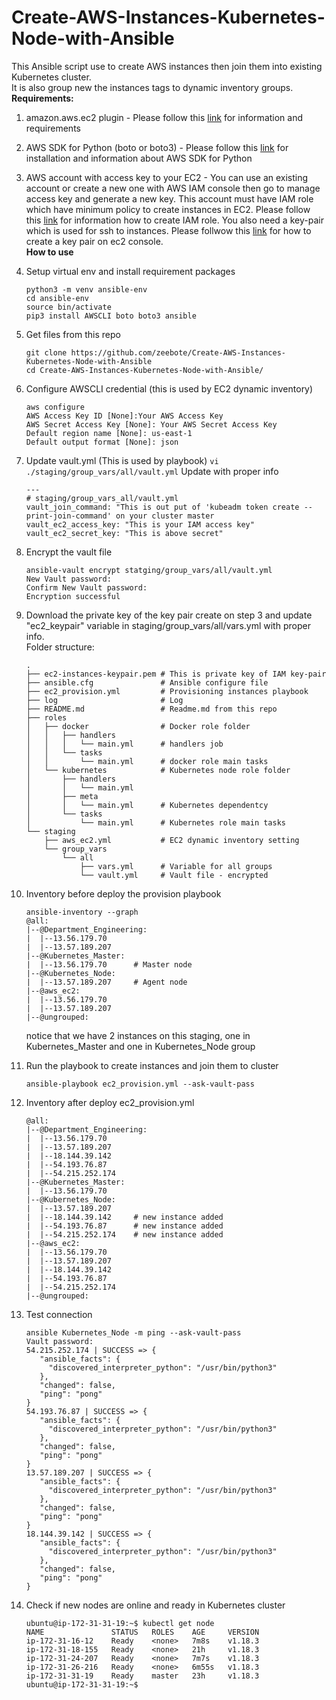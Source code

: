 # Create-AWS-Instances-Kubernetes-Node-with-Ansible
This Ansible script use to create AWS instances then join them into existing Kubernetes cluster. <br>
It is also group new the instances tags to dynamic inventory groups.<br>
**Requirements:**
1. amazon.aws.ec2 plugin - Please follow this [link](https://docs.ansible.com/ansible/latest/collections/amazon/aws/ec2_module.html#synopsis) for information and requirements
1. AWS SDK for Python (boto or boto3) - Please follow this [link](https://aws.amazon.com/sdk-for-python/) for installation and information about AWS SDK for Python
1. AWS account with access key to your EC2 - You can use an existing account or create a new one with AWS IAM console then go to manage access key and generate 
a new key. This account must have IAM role which have minimum policy to create instances in EC2. Please follow this [link](https://docs.aws.amazon.com/AWSEC2/latest/UserGuide/iam-roles-for-amazon-ec2.html) for information how to create IAM role. You also need a key-pair which is used for ssh to instances. Please follwow this [link](https://docs.aws.amazon.com/AWSEC2/latest/UserGuide/ec2-key-pairs.html#having-ec2-create-your-key-pair) for how to create a key pair on ec2 console.<br>
**How to use**
1. Setup virtual env and install requirement packages
   ```
   python3 -m venv ansible-env
   cd ansible-env
   source bin/activate
   pip3 install AWSCLI boto boto3 ansible
   ```
   
1. Get files from this repo
   ```
   git clone https://github.com/zeebote/Create-AWS-Instances-Kubernetes-Node-with-Ansible
   cd Create-AWS-Instances-Kubernetes-Node-with-Ansible/
   ```
1. Configure AWSCLI credential (this is used by EC2 dynamic inventory)
   ```
   aws configure
   AWS Access Key ID [None]:Your AWS Access Key
   AWS Secret Access Key [None]: Your AWS Secret Access Key 
   Default region name [None]: us-east-1
   Default output format [None]: json
   ```
1. Update vault.yml (This is used by playbook)
   ```vi ./staging/group_vars/all/vault.yml```
   Update with proper info
   ```
   ---
   # staging/group_vars_all/vault.yml
   vault_join_command: "This is out put of 'kubeadm token create --print-join-command' on your cluster master
   vault_ec2_access_key: "This is your IAM access key"
   vault_ec2_secret_key: "This is above secret"
   ```
1. Encrypt the vault file
   ``` 
   ansible-vault encrypt statging/group_vars/all/vault.yml
   New Vault password:
   Confirm New Vault password:
   Encryption successful
   ```
1. Download the private key of the key pair create on step 3 and update "ec2_keypair" variable in staging/group_vars/all/vars.yml with proper info. <br>
   Folder structure:
   ```
   .
   ├── ec2-instances-keypair.pem # This is private key of IAM key-pair
   ├── ansible.cfg               # Ansible configure file
   ├── ec2_provision.yml         # Provisioning instances playbook
   ├── log                       # Log
   ├── README.md                 # Readme.md from this repo
   ├── roles
   │   ├── docker                # Docker role folder
   │   │   ├── handlers
   │   │   │   └── main.yml      # handlers job
   │   │   └── tasks
   │   │       └── main.yml      # docker role main tasks
   │   └── kubernetes            # Kubernetes node role folder
   │       ├── handlers
   │       │   └── main.yml
   │       ├── meta
   │       │   └── main.yml      # Kubernetes dependentcy
   │       └── tasks
   │           └── main.yml      # Kubernetes role main tasks
   └── staging
       ├── aws_ec2.yml           # EC2 dynamic inventory setting
       └── group_vars
           └── all              
               ├── vars.yml      # Variable for all groups
               └── vault.yml     # Vault file - encrypted
   ```
1. Inventory before deploy the provision playbook
   ```
   ansible-inventory --graph
   @all:
   |--@Department_Engineering:
   |  |--13.56.179.70
   |  |--13.57.189.207
   |--@Kubernetes_Master:
   |  |--13.56.179.70      # Master node
   |--@Kubernetes_Node:
   |  |--13.57.189.207     # Agent node
   |--@aws_ec2:
   |  |--13.56.179.70
   |  |--13.57.189.207
   |--@ungrouped:
   ```
   notice that we have 2 instances on this staging, one in Kubernetes_Master and one in Kubernetes_Node group
   
1. Run the playbook to create instances and join them to cluster
   ```
   ansible-playbook ec2_provision.yml --ask-vault-pass
   ```
1. Inventory after deploy ec2_provision.yml
   ```
   @all:
   |--@Department_Engineering:
   |  |--13.56.179.70
   |  |--13.57.189.207
   |  |--18.144.39.142     
   |  |--54.193.76.87
   |  |--54.215.252.174
   |--@Kubernetes_Master:
   |  |--13.56.179.70
   |--@Kubernetes_Node:
   |  |--13.57.189.207
   |  |--18.144.39.142     # new instance added
   |  |--54.193.76.87      # new instance added
   |  |--54.215.252.174    # new instance added
   |--@aws_ec2:
   |  |--13.56.179.70
   |  |--13.57.189.207
   |  |--18.144.39.142
   |  |--54.193.76.87
   |  |--54.215.252.174
   |--@ungrouped:
   ```
1. Test connection
   ```
   ansible Kubernetes_Node -m ping --ask-vault-pass
   Vault password: 
   54.215.252.174 | SUCCESS => {
      "ansible_facts": {
        "discovered_interpreter_python": "/usr/bin/python3"
      },
      "changed": false,
      "ping": "pong"
   }
   54.193.76.87 | SUCCESS => {
      "ansible_facts": {
        "discovered_interpreter_python": "/usr/bin/python3"
      },
      "changed": false,
      "ping": "pong"
   }
   13.57.189.207 | SUCCESS => {
      "ansible_facts": {
        "discovered_interpreter_python": "/usr/bin/python3"
      },
      "changed": false,
      "ping": "pong"
   }
   18.144.39.142 | SUCCESS => {
      "ansible_facts": {
        "discovered_interpreter_python": "/usr/bin/python3"
      },
      "changed": false,
      "ping": "pong"
   }
1. Check if new nodes are online and ready in Kubernetes cluster
   ```
   ubuntu@ip-172-31-31-19:~$ kubectl get node
   NAME               STATUS   ROLES    AGE     VERSION
   ip-172-31-16-12    Ready    <none>   7m8s    v1.18.3
   ip-172-31-18-155   Ready    <none>   21h     v1.18.3
   ip-172-31-24-207   Ready    <none>   7m7s    v1.18.3
   ip-172-31-26-216   Ready    <none>   6m55s   v1.18.3
   ip-172-31-31-19    Ready    master   23h     v1.18.3
   ubuntu@ip-172-31-31-19:~$ 
   ```
   
